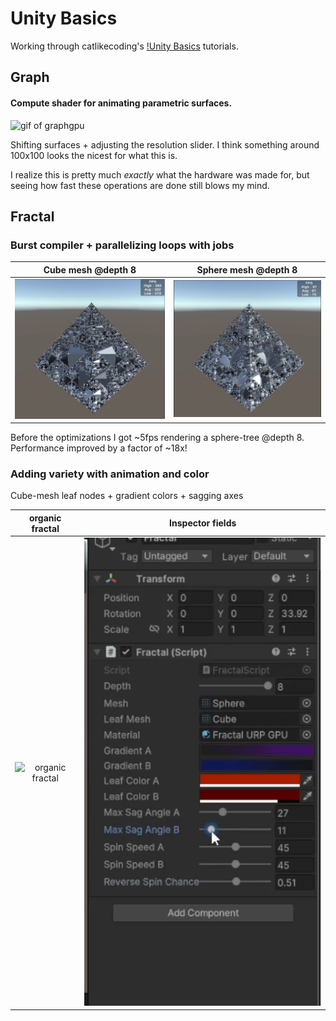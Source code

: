# Unity Basics
Working through catlikecoding's [!Unity Basics](!https://catlikecoding.com/unity/tutorials/basics/) tutorials. 

## Graph
#### Compute shader for animating parametric surfaces.
![gif of graphgpu](./img/graphgpu.gif)

Shifting surfaces + adjusting the resolution slider. I think something around 100x100 looks the nicest for what this is. 

I realize this is pretty much *exactly* what the hardware was made for, but seeing how fast these operations are done still blows my mind.

## Fractal
### Burst compiler + parallelizing loops with jobs
 Cube mesh  @depth 8  | Sphere mesh @depth 8 
 :-------------------------:|:--------------------------: 
 ![cube depth 8](./img/cube_depth_8.png)  | ![sphere depth 8](./img/sphere_depth_8.png)
Before the optimizations I got ~5fps rendering a sphere-tree @depth 8. Performance improved by a factor of ~18x!

### Adding variety with animation and color
Cube-mesh leaf nodes + gradient colors + sagging axes

 organic fractal  | Inspector fields
 :-------------------------:|:--------------------------: 
 ![organic fractal](./img/organic_fractal.gif) | ![fractal inspector](./img/fractal_settings.png)

